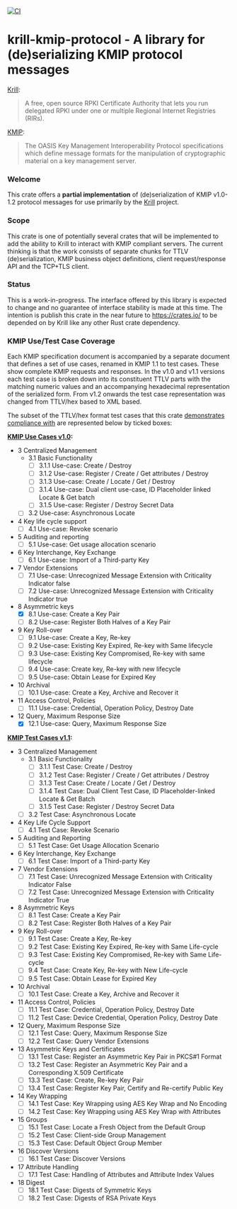 [![CI](https://github.com/NLnetLabs/krill-kmip-protocol/actions/workflows/ci.yml/badge.svg?branch=main)](https://github.com/NLnetLabs/krill-kmip-protocol/actions/workflows/ci.yml)

# krill-kmip-protocol - A library for (de)serializing KMIP protocol messages

[Krill](https://nlnetlabs.nl/projects/rpki/krill/):
> A free, open source RPKI Certificate Authority that lets you run delegated RPKI under one or multiple Regional Internet Registries (RIRs).

[KMIP](https://docs.oasis-open.org/kmip/spec/v1.0/kmip-spec-1.0.html):
> The OASIS Key Management Interoperability Protocol specifications which define message formats for the manipulation of cryptographic material on a key management server.

### Welcome

This crate offers a **partial implementation** of (de)serialization of KMIP v1.0-1.2 protocol messages for use primarily by the [Krill](https://nlnetlabs.nl/projects/rpki/krill/) project.

### Scope

This crate is one of potentially several crates that will be implemented to add the ability to Krill to interact with KMIP compliant servers. The current thinking is that the work consists of separate chunks for TTLV (de)serialization, KMIP business object definitions, client request/response API and the TCP+TLS client.

### Status

This is a work-in-progress. The interface offered by this library is expected to change and no guarantee of interface stability is made at this time. The intention is publish this crate in the near future to https://crates.io/ to be depended on by Krill like any other Rust crate dependency.

### KMIP Use/Test Case Coverage

Each KMIP specification document is accompanied by a separate document that defines a set of use cases, renamed in KMIP 1.1 to test cases. These show complete KMIP requests and responses. In the v1.0 and v1.1 versions each test case is broken down into its constituent TTLV parts with the matching numeric values and an accompanying hexadecimal representation of the serialized form. From v1.2 onwards the test case representation was changed from TTLV/hex based to XML based.

The subset of the TTLV/hex format test cases that this crate [demonstrates compliance with](https://github.com/NLnetLabs/krill-kmip-protocol/tree/main/src/tests) are represented below by ticked boxes:

**[KMIP Use Cases v1.0](https://docs.oasis-open.org/kmip/usecases/v1.0/cs01/kmip-usecases-1.0-cs-01.html):**

- 3 Centralized Management
  - 3.1 Basic Functionality
    - [ ] 3.1.1 Use-case: Create / Destroy
    - [ ] 3.1.2 Use-case: Register / Create / Get attributes / Destroy
    - [ ] 3.1.3 Use-case: Create / Locate / Get / Destroy
    - [ ] 3.1.4 Use-case: Dual client use-case, ID Placeholder linked Locate & Get batch
    - [ ] 3.1.5 Use-case: Register / Destroy Secret Data
  - [ ] 3.2 Use-case: Asynchronous Locate
- 4 Key life cycle support
  - [ ] 4.1 Use-case: Revoke scenario
- 5 Auditing and reporting
  - [ ] 5.1 Use-case: Get usage allocation scenario
- 6 Key Interchange, Key Exchange
  - [ ] 6.1 Use-case: Import of a Third-party Key
- 7 Vendor Extensions
  - [ ] 7.1 Use-case: Unrecognized Message Extension with Criticality Indicator false
  - [ ] 7.2 Use-case: Unrecognized Message Extension with Criticality Indicator true
- 8 Asymmetric keys
  - [x] 8.1 Use-case: Create a Key Pair
  - [ ] 8.2 Use-case: Register Both Halves of a Key Pair
- 9 Key Roll-over
  - [ ] 9.1 Use-case: Create a Key, Re-key
  - [ ] 9.2 Use-case: Existing Key Expired, Re-key with Same lifecycle
  - [ ] 9.3 Use-case: Existing Key Compromised, Re-key with same lifecycle
  - [ ] 9.4 Use-case: Create key, Re-key with new lifecycle
  - [ ] 9.5 Use-case: Obtain Lease for Expired Key
- 10 Archival
  - [ ] 10.1 Use-case: Create a Key, Archive and Recover it
- 11 Access Control, Policies
  - [ ] 11.1 Use-case: Credential, Operation Policy, Destroy Date
- 12 Query, Maximum Response Size
  - [x] 12.1 Use-case: Query, Maximum Response Size

**[KMIP Test Cases v1.1](https://docs.oasis-open.org/kmip/testcases/v1.1/kmip-testcases-v1.1.html):**

- 3       Centralized Management
  - 3.1     Basic Functionality
    - [ ] 3.1.1 Test Case: Create / Destroy
    - [ ] 3.1.2 Test Case: Register / Create / Get attributes / Destroy
    - [ ] 3.1.3 Test Case: Create / Locate / Get / Destroy
    - [ ] 3.1.4 Test Case: Dual Client Test Case, ID Placeholder-linked Locate & Get Batch
    - [ ] 3.1.5 Test Case: Register / Destroy Secret Data
  - [ ] 3.2 Test Case: Asynchronous Locate
- 4       Key Life Cycle Support
  - [ ] 4.1 Test Case: Revoke Scenario
- 5       Auditing and Reporting
  - [ ] 5.1 Test Case: Get Usage Allocation Scenario
- 6       Key Interchange, Key Exchange
  - [ ] 6.1 Test Case: Import of a Third-party Key
- 7       Vendor Extensions
  - [ ] 7.1 Test Case: Unrecognized Message Extension with Criticality Indicator False
  - [ ] 7.2 Test Case: Unrecognized Message Extension with Criticality Indicator True
- 8       Asymmetric Keys
  - [ ] 8.1 Test Case: Create a Key Pair
  - [ ] 8.2 Test Case: Register Both Halves of a Key Pair
- 9       Key Roll-over
  - [ ] 9.1 Test Case: Create a Key, Re-key
  - [ ] 9.2 Test Case: Existing Key Expired, Re-key with Same Life-cycle
  - [ ] 9.3 Test Case: Existing Key Compromised, Re-key with Same Life-cycle
  - [ ] 9.4 Test Case: Create Key, Re-key with New Life-cycle
  - [ ] 9.5 Test Case: Obtain Lease for Expired Key
- 10     Archival
  - [ ] 10.1 Test Case: Create a Key, Archive and Recover it
- 11     Access Control, Policies
  - [ ] 11.1 Test Case: Credential, Operation Policy, Destroy Date
  - [ ] 11.2 Test Case: Device Credential, Operation Policy, Destroy Date
- 12     Query, Maximum Response Size
  - [ ] 12.1 Test Case: Query, Maximum Response Size
  - [ ] 12.2 Test Case: Query Vendor Extensions
- 13     Asymmetric Keys and Certificates
  - [ ] 13.1 Test Case: Register an Asymmetric Key Pair in PKCS#1 Format
  - [ ] 13.2 Test Case: Register an Asymmetric Key Pair and a Corresponding X.509 Certificate
  - [ ] 13.3 Test Case: Create, Re-key Key Pair
  - [ ] 13.4 Test Case: Register Key Pair, Certify and Re-certify Public Key
- 14     Key Wrapping
  - [ ] 14.1 Test Case: Key Wrapping using AES Key Wrap and No Encoding
  - [ ] 14.2 Test Case: Key Wrapping using AES Key Wrap with Attributes
- 15     Groups
  - [ ] 15.1 Test Case: Locate a Fresh Object from the Default Group
  - [ ] 15.2 Test Case: Client-side Group Management
  - [ ] 15.3 Test Case: Default Object Group Member
- 16     Discover Versions
  - [ ] 16.1 Test Case: Discover Versions
- 17     Attribute Handling
  - [ ] 17.1 Test Case: Handling of Attributes and Attribute Index Values
- 18     Digest
  - [ ] 18.1 Test Case: Digests of Symmetric Keys
  - [ ] 18.2 Test Case: Digests of RSA Private Keys
